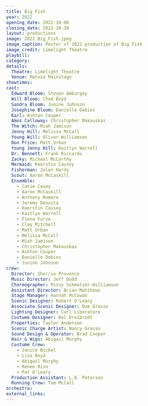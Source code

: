 ```yaml
---
title: Big Fish
year: 2022
opening_date: 2022-10-06
closing_date: 2022-10-30
layout: productions
image: 2022_Big_Fish.jpeg
image_caption: Poster of 2022 production of Big Fish
image_credit: Limelight Theatre
playbill: 
category: 
details:
  Theatre: Limelight Theatre
  Venue: Matuza Mainstage
showtimes: 
cast:
  Edward Bloom: Steven Amburgey
  Will Bloom: Chad Boyd
  Sandra Bloom: Junine Johnson
  Josephine Bloom: Danielle Dobies
  Karl: Ashton Couper
  Amos Calloway: Christopher Makauskas
  The Witch: Miah Jamison
  Jenny Hill: Melissa McCall
  Young Will: Oliver Williamson
  Don Price: Matt Urban
  Young Jenny Hill: Kaitlyn Warrell
  Dr. Bennett: Frank Riccardo
  Zacky: Michael McCarthy
  Mermaid: Keerstin Causey
  Fisherman: Jalen Hardy
  Scout: Aaron McCaskill
  Ensemble: 
    - Catie Casey
    - Aaron McCaskill
    - Anthony Romero
    - Jeremy Denusta
    - Keerstin Causey
    - Kaitlyn Warrell
    - Fiona Furze
    - Clay Mitchell
    - Matt Urban
    - Melissa McCall
    - Miah Jamison
    - Christopher Makauskas
    - Ashton Couper
    - Danielle Dobies
    - Junine Johnson
crew:
  Director: Sherrie Provence
  Music Director: Jeff Dodd
  Choreographer: Missy Schmotzer-Williamson
  Assistant Director: Brian Matthews
  Stage Manager: Hannah McCowan
  Scenic Designer: Robert O’Leary
  Associate Scenic Designer: Dom Grasso
  Lighting Designer: Carl Liberatore
  Costume Designer: Kol Dreibrodt
  Properties: Taylor Anderson
  Scenic Charge Artist: Nancy Grasso
  Sound Design & Operator: Brad Cooper
  Hair & Wigs: Abigail Murphy
  Costume Crew:
    - Janice Bickel
    - Lisa Boyd
    - Abigail Murphy
    - Renee Riso
    - Pat O’Leary
  Production Assistant: L.B. Peterson
  Running Crew: Tom McCall
orchestra:
external_links: 
---
```

